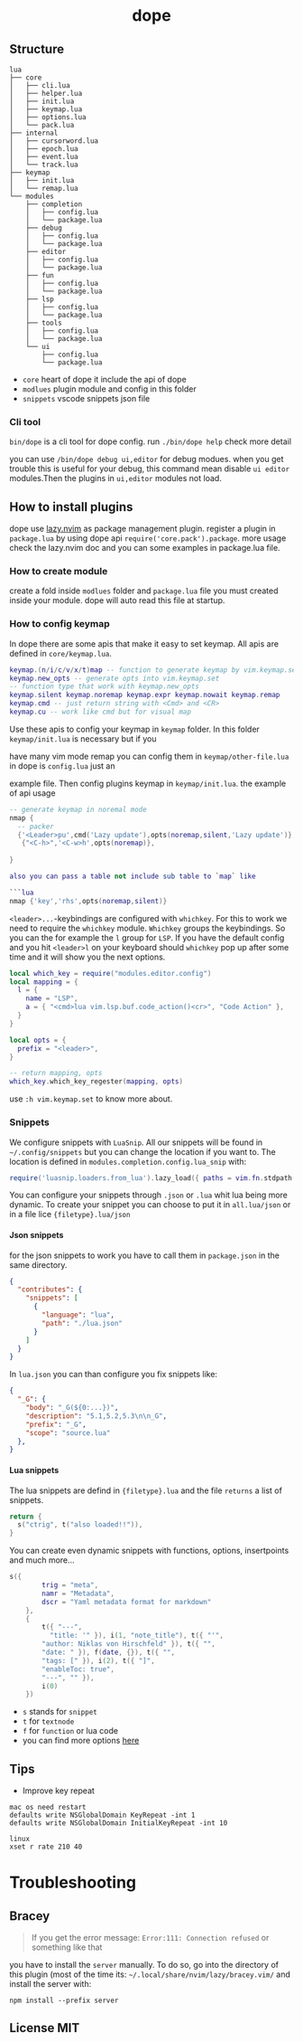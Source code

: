 <h1 align="center">
  <img
    src="https://raw.githubusercontent.com/catppuccin/catppuccin/main/assets/misc/transparent.png"
    height="30"
    width="0px"
  />
  dope
  <img
    src="https://raw.githubusercontent.com/catppuccin/catppuccin/main/assets/misc/transparent.png"
    height="30"
    width="0px"
  />
</h1>

## Structure

```
lua
├── core
│   ├── cli.lua
│   ├── helper.lua
│   ├── init.lua
│   ├── keymap.lua
│   ├── options.lua
│   └── pack.lua
├── internal
│   ├── cursorword.lua
│   ├── epoch.lua
│   ├── event.lua
│   └── track.lua
├── keymap
│   ├── init.lua
│   └── remap.lua
└── modules
    ├── completion
    │   ├── config.lua
    │   └── package.lua
    ├── debug
    │   ├── config.lua
    │   └── package.lua
    ├── editor
    │   ├── config.lua
    │   └── package.lua
    ├── fun
    │   ├── config.lua
    │   └── package.lua
    ├── lsp
    │   ├── config.lua
    │   └── package.lua
    ├── tools
    │   ├── config.lua
    │   └── package.lua
    └── ui
        ├── config.lua
        └── package.lua
```

- `core` heart of dope it include the api of dope
- `modlues` plugin module and config in this folder
- `snippets` vscode snippets json file


### Cli tool

`bin/dope` is a cli tool for dope config. run `./bin/dope help` check more detail

you can use `/bin/dope debug ui,editor` for debug modues. when you get trouble
this is useful for your debug, this command mean disable `ui editor` modules.Then
the plugins in `ui,editor` modules not load.

## How to install plugins

dope use [lazy.nvim](https://github.com/folk/lazy.nvim) as package management plugin. register a plugin in `package.lua` by using dope api `require('core.pack').package`. more usage check the
lazy.nvim doc and you can some examples in package.lua file.

### How to create module

create a fold inside `modlues` folder and `package.lua` file you must created inside your module.
dope will auto read this file at startup.


### How to config keymap

In dope there are some apis that make it easy to set keymap. All apis are defined in `core/keymap.lua`.

```lua
keymap.(n/i/c/v/x/t)map -- function to generate keymap by vim.keymap.set
keymap.new_opts -- generate opts into vim.keymap.set
-- function type that work with keymap.new_opts
keymap.silent keymap.noremap keymap.expr keymap.nowait keymap.remap
keymap.cmd -- just return string with <Cmd> and <CR>
keymap.cu -- work like cmd but for visual map
```

Use these apis to config your keymap in `keymap` folder. In this folder `keymap/init.lua` is necessary but if you

have many vim mode remap you can config them in `keymap/other-file.lua` in dope is `config.lua` just an

example file. Then config plugins keymap in `keymap/init.lua`. the example of api usage

```lua
-- generate keymap in noremal mode
nmap {
  -- packer
  {'<Leader>pu',cmd('Lazy update'),opts(noremap,silent,'Lazy update')},
   {"<C-h>",'<C-w>h',opts(noremap)},
  
}

also you can pass a table not include sub table to `map` like

```lua
nmap {'key','rhs',opts(noremap,silent)}
```

`<leader>...`-keybindings are configured with `whichkey`.
For this to work we need to require the `whichkey` module. 
`Whichkey` groups the keybindings. So you can the for example the
`l` group for `LSP`. If you have the default config and you hit `<leader>l`
on your keyboard should `whichkey` pop up after some time and it will
show you the next options.

```lua
local which_key = require("modules.editor.config")
local mapping = {
  l = {
    name = "LSP",
    a = { "<cmd>lua vim.lsp.buf.code_action()<cr>", "Code Action" },
  }
}

local opts = {
  prefix = "<leader>",
}

-- return mapping, opts
which_key.which_key_regester(mapping, opts)
```

use `:h vim.keymap.set` to know more about.

### Snippets

We configure snippets with `LuaSnip`. All our snippets will be found in
`~/.config/snippets` but you can change the location if you want to.
The location is defined in `modules.completion.config.lua_snip` with:

```lua
require('luasnip.loaders.from_lua').lazy_load({ paths = vim.fn.stdpath('config') .. '/snippets' })
```

You can configure your snippets through `.json` or `.lua` whit lua being more dynamic.
To create your snippet you can choose to put it in `all.lua/json` or in a file lice
`{filetype}.lua/json`

#### Json snippets

for the json snippets to work you have to call them in `package.json` in the same directory.

```json
{
  "contributes": {
    "snippets": [
      {
        "language": "lua",
        "path": "./lua.json"
      }
    ]
  }
}
```

In `lua.json` you can than configure you fix snippets like:

```json
{
  "_G": {
    "body": "_G(${0:...})",
    "description": "5.1,5.2,5.3\n\n_G",
    "prefix": "_G",
    "scope": "source.lua"
  },
}
```

#### Lua snippets

The lua snippets are defind in `{filetype}.lua` and the file `returns` a list of snippets.

```lua
return {
  s("ctrig", t("also loaded!!")),
}
```

You can create even dynamic snippets with functions, options, insertpoints and much more...

```markdown.lua
s({
        trig = "meta",
        namr = "Metadata",
        dscr = "Yaml metadata format for markdown"
    },
    {
        t({ "---",
          "title: '" }), i(1, "note_title"), t({ "'",
        "author: Niklas von Hirschfeld" }), t({ "",
        "date: " }), f(date, {}), t({ "",
        "tags: [" }), i(2), t({ "]",
        "enableToc: true",
        "---", "" }),
        i(0)
    })
```

- `s` stands for `snippet`
- `t` for `textnode`
- `f` for `function` or lua code
- you can find more options [here](https://github.com/L3MON4D3/LuaSnip/blob/master/lua/luasnip/config.lua#L22-L48)


## Tips

- Improve key repeat

```
mac os need restart
defaults write NSGlobalDomain KeyRepeat -int 1
defaults write NSGlobalDomain InitialKeyRepeat -int 10

linux
xset r rate 210 40
```

# Troubleshooting

## Bracey

> If you get the error message: `Error:111: Connection refused` or something like that

you have to install the `server` manually. To do so, go into the directory of this plugin (most of
the time its: `~/.local/share/nvim/lazy/bracey.vim/` and install the server with:

```shell
npm install --prefix server
```

## License MIT
